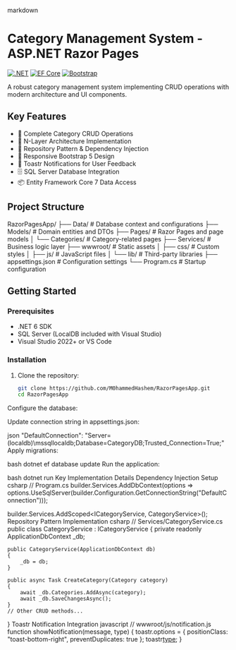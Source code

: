 markdown
# Category Management System - ASP.NET Razor Pages

[![.NET](https://img.shields.io/badge/.NET-6.0-%23512BD4)](https://dotnet.microsoft.com/)
[![EF Core](https://img.shields.io/badge/EF%20Core-7.0-green)](https://learn.microsoft.com/en-us/ef/core/)
[![Bootstrap](https://img.shields.io/badge/Bootstrap-5.2-blueviolet)](https://getbootstrap.com/)

A robust category management system implementing CRUD operations with modern architecture and UI components.

## Key Features

- 🚀 Complete Category CRUD Operations
- 📁 N-Layer Architecture Implementation
- 🎯 Repository Pattern & Dependency Injection
- 📱 Responsive Bootstrap 5 Design
- 📢 Toastr Notifications for User Feedback
- 🗄️ SQL Server Database Integration
- 📦 Entity Framework Core 7 Data Access

## Project Structure
RazorPagesApp/
├── Data/ # Database context and configurations
├── Models/ # Domain entities and DTOs
├── Pages/ # Razor Pages and page models
│ └── Categories/ # Category-related pages
├── Services/ # Business logic layer
├── wwwroot/ # Static assets
│ ├── css/ # Custom styles
│ ├── js/ # JavaScript files
│ └── lib/ # Third-party libraries
├── appsettings.json # Configuration settings
└── Program.cs # Startup configuration


## Getting Started

### Prerequisites

- .NET 6 SDK
- SQL Server (LocalDB included with Visual Studio)
- Visual Studio 2022+ or VS Code

### Installation

1. Clone the repository:
   ```bash
   git clone https://github.com/M0hammedHashem/RazorPagesApp.git
   cd RazorPagesApp
Configure the database:

Update connection string in appsettings.json:

json
"DefaultConnection": "Server=(localdb)\\mssqllocaldb;Database=CategoryDB;Trusted_Connection=True;"
Apply migrations:

bash
dotnet ef database update
Run the application:

bash
dotnet run
Key Implementation Details
Dependency Injection Setup
csharp
// Program.cs
builder.Services.AddDbContext<ApplicationDbContext>(options =>
    options.UseSqlServer(builder.Configuration.GetConnectionString("DefaultConnection")));

builder.Services.AddScoped<ICategoryService, CategoryService>();
Repository Pattern Implementation
csharp
// Services/CategoryService.cs
public class CategoryService : ICategoryService
{
    private readonly ApplicationDbContext _db;

    public CategoryService(ApplicationDbContext db)
    {
        _db = db;
    }

    public async Task CreateCategory(Category category)
    {
        await _db.Categories.AddAsync(category);
        await _db.SaveChangesAsync();
    }
    // Other CRUD methods...
}
Toastr Notification Integration
javascript
// wwwroot/js/notification.js
function showNotification(message, type) {
    toastr.options = {
        positionClass: "toast-bottom-right",
        preventDuplicates: true
    };
    toastr[type](message);
}
